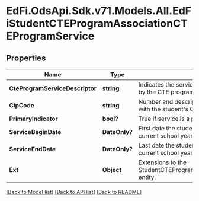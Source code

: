 # EdFi.OdsApi.Sdk.v71.Models.All.EdFiStudentCTEProgramAssociationCTEProgramService

## Properties

Name | Type | Description | Notes
------------ | ------------- | ------------- | -------------
**CteProgramServiceDescriptor** | **string** | Indicates the service being provided to the student by the CTE program. | 
**CipCode** | **string** | Number and description of the CIP code associated with the student&#39;s CTE program. | [optional] 
**PrimaryIndicator** | **bool?** | True if service is a primary service. | [optional] 
**ServiceBeginDate** | **DateOnly?** | First date the student was in this option for the current school year. | [optional] 
**ServiceEndDate** | **DateOnly?** | Last date the student was in this option for the current school year. | [optional] 
**Ext** | **Object** | Extensions to the StudentCTEProgramAssociationCTEProgramService entity. | [optional] 

[[Back to Model list]](../README.md#documentation-for-models) [[Back to API list]](../README.md#documentation-for-api-endpoints) [[Back to README]](../README.md)

